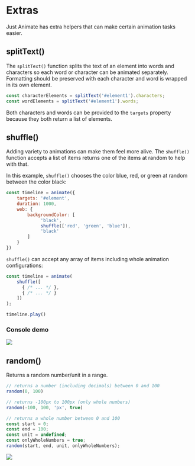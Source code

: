 # Extras

Just Animate has extra helpers that can make certain animation tasks easier.

## splitText()

The ```splitText()``` function splits the text of an element into words and characters so each word or character can be animated separately. Formatting should be preserved with each character and word is wrapped in its own element.

```javascript
const characterElements = splitText('#element1').characters;
const wordElements = splitText('#element1').words;
```

Both characters and words can be provided to the ```targets``` property because they both return a list of elements.

## shuffle()

Adding variety to animations can make them feel more alive.  The `shuffle()` function accepts a list of items returns one of the items at random to help with that.


In this example, `shuffle()` chooses the color blue, red, or green at random between the color black:

```js
const timeline = animate({
    targets: '#element',
    duration: 1000,
    web: {
        backgroundColor: [
             'black',
             shuffle(['red', 'green', 'blue']),
             'black'
        ]
    }
})
```

```shuffle()``` can accept any array of items including whole animation configurations:

```js
const timeline = animate(
    shuffle([
      { /* ... */ },
      { /* ... */ }
    ])
);

timeline.play()
```

### Console demo
![](/assets/shuffle.gif)



## random()

Returns a random number/unit in a range.

```javascript
// returns a number (including decimals) between 0 and 100
random(0, 100)

// returns -100px to 100px (only whole numbers)
random(-100, 100, 'px', true)

// returns a whole number between 0 and 100
const start = 0;
const end = 100;
const unit = undefined;
const onlyWholeNumbers = true;
random(start, end, unit, onlyWholeNumbers);
```

![](/assets/random.gif)

